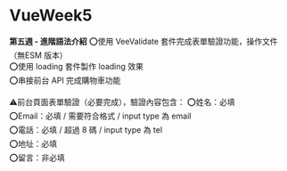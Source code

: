 # VueWeek5
<strong>第五週 - 進階語法介紹</strong>
⭕使用 VeeValidate 套件完成表單驗證功能，操作文件（無ESM 版本）<br>
⭕使用 loading 套件製作 loading 效果 <br>
⭕串接前台 API 完成購物車功能 <br>

⚠前台頁面表單驗證（必要完成），驗證內容包含：
⭕姓名：必填 <br>
⭕Email：必填 / 需要符合格式 / input type 為 email <br>
⭕電話：必填 / 超過 8 碼 / input type 為 tel <br>
⭕地址：必填 <br>
⭕留言：非必填 <br>
